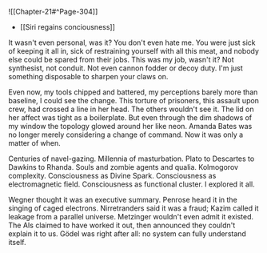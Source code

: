 ![[Chapter-21#^Page-304]]

* [[Siri regains conciousness]]


It wasn't even personal, was it? You don't even hate me. You were just sick of keeping it all in, sick of
restraining yourself with all this meat, and nobody else could be spared from their jobs. This was my
job, wasn't it? Not synthesist, not conduit. Not even cannon fodder or decoy duty. I'm just something
disposable to sharpen your claws on.


Even now, my tools chipped and battered, my perceptions barely more than baseline, I could see the
change. This torture of prisoners, this assault upon crew, had crossed a line in her head. The others
wouldn't see it. The lid on her affect was tight as a boilerplate. But even through the dim shadows of
my window the topology glowed around her like neon.
Amanda Bates was no longer merely considering a change of command. Now it was only a matter of
when.

Centuries of navel-gazing. Millennia of masturbation. Plato to Descartes to Dawkins to Rhanda. Souls
and zombie agents and qualia. Kolmogorov complexity. Consciousness as Divine Spark.
Consciousness as electromagnetic field. Consciousness as functional cluster.
I explored it all.

Wegner thought it was an executive summary. Penrose heard it in the singing of caged electrons.
Nirretranders said it was a fraud; Kazim called it leakage from a parallel universe. Metzinger wouldn't
even admit it existed. The AIs claimed to have worked it out, then announced they couldn't explain it
to us. Gödel was right after all: no system can fully understand itself.

